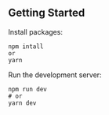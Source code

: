 ## Getting Started

Install packages:

```
npm intall
or 
yarn
```


Run the development server:

```
npm run dev
# or
yarn dev
```
